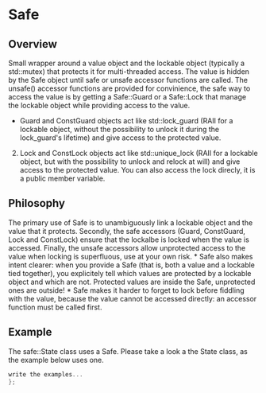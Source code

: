 # Safe
## Overview
Small wrapper around a value object and the lockable object (typically a std::mutex) that protects it for multi-threaded access. The value is hidden by the Safe object until safe or unsafe accessor functions are called. The unsafe() accessor functions are provided for convinience, the safe way to access the value is by getting a Safe::Guard or a Safe::Lock that manage the lockable object while providing access to the value.
* Guard and ConstGuard objects act like std::lock_guard (RAII for a lockable object, without the possibility to unlock it during the lock_guard's lifetime) and give access to the protected value.
2. Lock and ConstLock objects act like std::unique_lock (RAII for a lockable object, but with the possibility to unlock and relock at will) and give access to the protected value. You can also access the lock direcly, it is a public member variable.

## Philosophy
The primary use of Safe is to unambiguously link a lockable object and the value that it protects. Secondly, the safe accessors (Guard, ConstGuard, Lock and ConstLock) ensure that the lockalbe is locked when the value is accessed. Finally, the unsafe accessors allow unprotected access to the value when locking is superfluous, use at your own risk.
    * Safe also makes intent clearer: when you provide a Safe (that is, both a value and a lockable tied together), you explicitely tell which values are protected by a lockable object and which are not. Protected values are inside the Safe, unprotected ones are outside!
    * Safe makes it harder to forget to lock before fiddling with the value, because the value cannot be accessed directly: an accessor function must be called first.

## Example
The safe::State class uses a Safe. Please take a look a the State class, as the example below uses one.
```cpp
write the examples...
};
``` 



